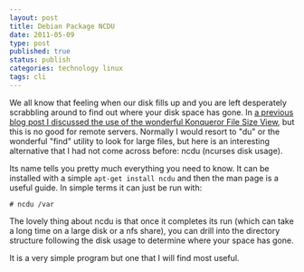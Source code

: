 ```yaml
--- 
layout: post 
title: Debian Package NCDU
date: 2011-05-09
type: post 
published: true 
status: publish
categories: technology linux
tags: cli
---
```


We all know that feeling when our disk fills up and you are left
desperately scrabbling around to find out where your disk space has
gone. In 
[a previous blog post I discussed the use of the wonderful Konqueror File Size View](/2011/02/24/analyse-disk-usage-with-konqueror/ "Analyse disk usage with Konqueror"),
but this is no good for remote servers. Normally I would resort to "du"
or the wonderful "find" utility to look for large files, but here is an
interesting alternative that I had not come across before: ncdu (ncurses
disk usage).

<!--more-->

Its name tells you pretty much everything you need to know. It can be
installed with a simple `apt-get install ncdu` and then the man page is
a useful guide. In simple terms it can just be run with:

    # ncdu /var

The lovely thing about ncdu is that once it completes its run (which can
take a long time on a large disk or a nfs share), you can drill into the
directory structure following the disk usage to determine where your
space has gone.

It is a very simple program but one that I will find most useful.

